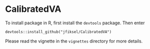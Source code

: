 # CalibratedVA

To install package in R, first install the `devtools` package. Then enter

```
devtools::install_github("jfiksel/CalibratedVA")
```

Please read the vignette in the `vignettes` directory for more details.
